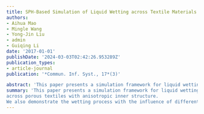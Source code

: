 ```yaml
---
title: SPH-Based Simulation of Liquid Wetting across Textile Materials
authors:
- Aihua Mao
- Mingle Wang
- Yong-Jin Liu
- admin
- Guiqing Li
date: '2017-01-01'
publishDate: '2024-03-03T02:42:26.953289Z'
publication_types:
- article-journal
publication: '*Commun. Inf. Syst., 17*(3)'

abstract: 'This paper presents a simulation framework for liquid wetting across porous textiles with anisotropic inner structure. The textile is composed by intersected fibers and forms capillary pores in the void space, which provides an important force to drive the diffusion by capillary action. The influence of the properties of the textile on the wetting process, such as contact angle, hygroscopicity and porosity, is considered into the liquid wetting process in detail. By liquid-textile coupling, the wetting process is simulated through liquid absorption/desorption by fiber and liquid diffusion in the means of inner fiber, intersected fibers and capillary action. The second Fick’s law is used to describe the non-steady wetting process. Based on the SPH method for fluid simulation, this framework can simulate the liquid wetting across the porous textile by dripping single or multiple drops of water. We also demonstrate the wetting process with the influence of different properties of the textile.'
summary: 'This paper presents a simulation framework for liquid wetting
across porous textiles with anisotropic inner structure.
We also demonstrate the wetting process with the influence of different properties of the textile.'
---
```

